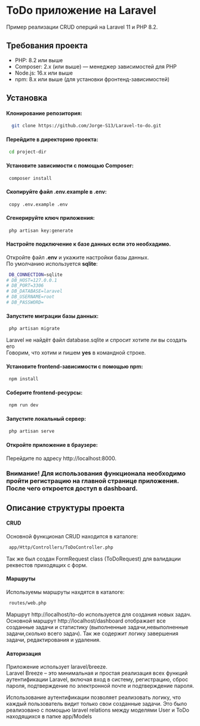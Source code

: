 
# ToDo приложение на Laravel

Пример реализации CRUD оперций на Laravel 11 и PHP 8.2.

## Требования проекта
- PHP: 8.2 или выше
- Composer: 2.x (или выше) — менеджер зависимостей для PHP
- Node.js: 16.x или выше
- npm: 8.x или выше (для установки фронтенд-зависимостей)


## Установка

#### Клонирование репозитория:
```bash
  git clone https://github.com/Jorge-S13/Laravel-to-do.git
```
#### Перейдите в директорию проекта:
 ```bash
  cd project-dir
```
#### Установите зависимости с помощью **Composer**:
 ```bash
  composer install
```
#### Скопируйте файл **.env.example** в **.env**:
 ```bash
  copy .env.example .env
```
#### Сгенерируйте ключ приложения:
 ```bash
  php artisan key:generate
```
#### Настройте подключение к базе данных если это необхадимо.
Откройте файл **.env** и укажите настройки базы данных.\
По умолчанию используется **sqlite**:
 ```bash
  DB_CONNECTION=sqlite
# DB_HOST=127.0.0.1
# DB_PORT=3306
# DB_DATABASE=laravel
# DB_USERNAME=root
# DB_PASSWORD=
```
#### Запустите миграции базы данных:
 ```bash
  php artisan migrate
```
Laravel не найдёт файл database.sqlite и спросит хотите ли вы создать его\
Говорим, что хотим и пишем **yes** в командной строке.
#### Установите **frontend**-зависимости с помощью **npm**:
 ```bash
  npm install
```
#### Соберите **frontend**-ресурсы:
 ```bash
  npm run dev
```
#### Запустите локальный сервер:
 ```bash
  php artisan serve
```
#### Откройте приложение в браузере:
Перейдите по адресу http://localhost:8000.
### Внимание! Для использования функционала необходимо пройти регистрацию на главной странице приложения. После чего откроется доступ в dashboard.
## Описание структуры проекта

#### CRUD
Основной функционал CRUD находится в каталоге:
 ```bash
  app/Http/Controllers/ToDoController.php
```
Так же был создан FormRequest class (ToDoRequest) для валидации реквестов приходящих с форм.
#### Маршруты
Используемы маршруты нахдятся в каталоге:
 ```bash
  routes/web.php
```
Маршрут http://localhost/to-do используется для создания новых задач.\
Основной маршрут  http://localhost/dashboard отображает все созданные задачи и статистику (выполненные задачи,невыполненные задачи,сколько всего задач). Так же содержит логику завершения задачи, редактирования и удаления.
#### Авторизация
Приложение использует laravel/breeze.\
Laravel Breeze – это минимальная и простая реализация всех функций аутентификации Laravel, включая вход в систему, регистрацию, сброс пароля, подтверждение по электронной почте и подтверждение пароля.

Использование аутентификации позволяет реализовать логику, что каждый пользователь видит только свои созданные задачи. Это было реализовано с помощью laravel relations между моделями User и ToDo находящихся в папке app/Models
